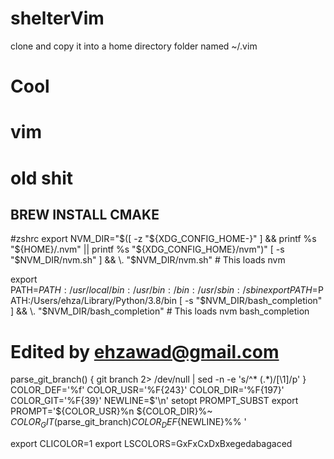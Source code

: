 # shelterVim

clone and copy it into a home directory folder named ~/.vim

# Cool
# vim
# old shit

## BREW INSTALL CMAKE

#zshrc
export NVM_DIR="$([ -z "${XDG_CONFIG_HOME-}" ] && printf %s "${HOME}/.nvm" || printf %s "${XDG_CONFIG_HOME}/nvm")"
[ -s "$NVM_DIR/nvm.sh" ] && \. "$NVM_DIR/nvm.sh" # This loads nvm


export PATH=$PATH:/usr/local/bin:/usr/bin:/bin:/usr/sbin:/sbin
export PATH=$PATH:/Users/ehza/Library/Python/3.8/bin
[ -s "$NVM_DIR/bash_completion" ] && \. "$NVM_DIR/bash_completion"  # This loads nvm bash_completion

# Edited by ehzawad@gmail.com
parse_git_branch() {
    git branch 2> /dev/null | sed -n -e 's/^\* \(.*\)/[\1]/p'
}
COLOR_DEF='%f'
COLOR_USR='%F{243}'
COLOR_DIR='%F{197}'
COLOR_GIT='%F{39}'
NEWLINE=$'\n'
setopt PROMPT_SUBST
export PROMPT='${COLOR_USR}%n ${COLOR_DIR}%~ ${COLOR_GIT}$(parse_git_branch)${COLOR_DEF}${NEWLINE}%% '

export CLICOLOR=1
export LSCOLORS=GxFxCxDxBxegedabagaced
